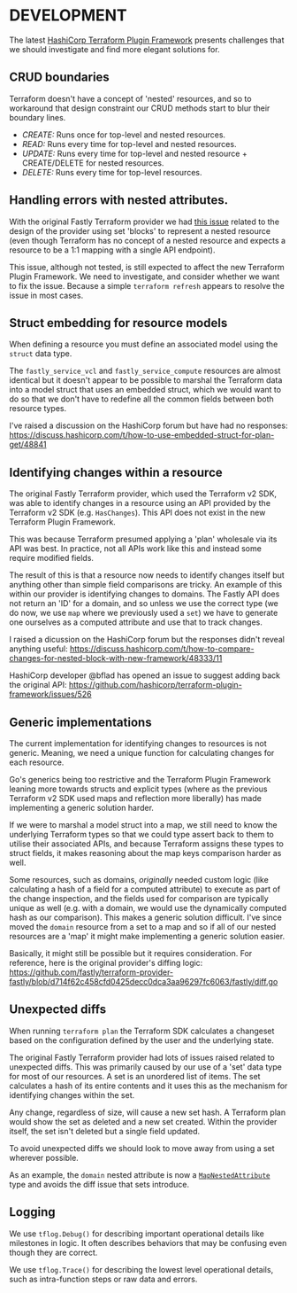 # DEVELOPMENT

The latest [HashiCorp Terraform Plugin Framework](https://developer.hashicorp.com/terraform/plugin/framework) presents challenges that we should investigate and find more elegant solutions for.

## CRUD boundaries

Terraform doesn't have a concept of 'nested' resources, and so to workaround that design constraint our CRUD methods start to blur their boundary lines.

- *CREATE:* Runs once for top-level and nested resources.
- *READ:* Runs every time for top-level and nested resources.
- *UPDATE:* Runs every time for top-level and nested resource + CREATE/DELETE for nested resources.
- *DELETE:* Runs every time for top-level resources.

## Handling errors with nested attributes.

With the original Fastly Terraform provider we had [this issue](https://github.com/fastly/terraform-provider-fastly/issues/631) related to the design of the provider using set 'blocks' to represent a nested resource (even though Terraform has no concept of a nested resource and expects a resource to be a 1:1 mapping with a single API endpoint).

This issue, although not tested, is still expected to affect the new Terraform Plugin Framework. We need to investigate, and consider whether we want to fix the issue. Because a simple `terraform refresh` appears to resolve the issue in most cases.

## Struct embedding for resource models

When defining a resource you must define an associated model using the `struct` data type.

The `fastly_service_vcl` and `fastly_service_compute` resources are almost identical but it doesn't appear to be possible to marshal the Terraform data into a model struct that uses an embedded struct, which we would want to do so that we don't have to redefine all the common fields between both resource types.

I've raised a discussion on the HashiCorp forum but have had no responses:
https://discuss.hashicorp.com/t/how-to-use-embedded-struct-for-plan-get/48841

## Identifying changes within a resource

The original Fastly Terraform provider, which used the Terraform v2 SDK, was able to identify changes in a resource using an API provided by the Terraform v2 SDK (e.g. `HasChanges`). This API does not exist in the new Terraform Plugin Framework.

This was because Terraform presumed applying a 'plan' wholesale via its API was best. In practice, not all APIs work like this and instead some require modified fields.

The result of this is that a resource now needs to identify changes itself but anything other than simple field comparisons are tricky. An example of this within our provider is identifying changes to domains. The Fastly API does not return an 'ID' for a domain, and so unless we use the correct type (we do now, we use `map` where we previously used a `set`) we have to generate one ourselves as a computed attribute and use that to track changes.

I raised a dicussion on the HashiCorp forum but the responses didn't reveal anything useful:
https://discuss.hashicorp.com/t/how-to-compare-changes-for-nested-block-with-new-framework/48333/11

HashiCorp developer @bflad has opened an issue to suggest adding back the original API:
https://github.com/hashicorp/terraform-plugin-framework/issues/526

## Generic implementations

The current implementation for identifying changes to resources is not generic. Meaning, we need a unique function for calculating changes for each resource.

Go's generics being too restrictive and the Terraform Plugin Framework leaning more towards structs and explicit types (where as the previous Terraform v2 SDK used maps and reflection more liberally) has made implementing a generic solution harder.

If we were to marshal a model struct into a map, we still need to know the underlying Terraform types so that we could type assert back to them to utilise their associated APIs, and because Terraform assigns these types to struct fields, it makes reasoning about the map keys comparison harder as well.

Some resources, such as domains, _originally_ needed custom logic (like calculating a hash of a field for a computed attribute) to execute as part of the change inspection, and the fields used for comparison are typically unique as well (e.g. with a domain, we would use the dynamically computed hash as our comparison). This makes a generic solution difficult. I've since moved the `domain` resource from a set to a map and so if all of our nested resources are a 'map' it might make implementing a generic solution easier.

Basically, it might still be possible but it requires consideration. For reference, here is the original provider's diffing logic:
https://github.com/fastly/terraform-provider-fastly/blob/d714f62c458cfd0425decc0dca3aa96297fc6063/fastly/diff.go

## Unexpected diffs

When running `terraform plan` the Terraform SDK calculates a changeset based on the configuration defined by the user and the underlying state.

The original Fastly Terraform provider had lots of issues raised related to unexpected diffs. This was primarily caused by our use of a 'set' data type for most of our resources. A set is an unordered list of items. The set calculates a hash of its entire contents and it uses this as the mechanism for identifying changes within the set.

Any change, regardless of size, will cause a new set hash. A Terraform plan would show the set as deleted and a new set created. Within the provider itself, the set isn't deleted but a single field updated.

To avoid unexpected diffs we should look to move away from using a set wherever possible.

As an example, the `domain` nested attribute is now a [`MapNestedAttribute`](https://developer.hashicorp.com/terraform/plugin/framework/handling-data/attributes#mapnestedattribute) type and avoids the diff issue that sets introduce.

## Logging

We use `tflog.Debug()` for describing important operational details like milestones in logic. It often describes behaviors that may be confusing even though they are correct.

We use `tflog.Trace()` for describing the lowest level operational details, such as intra-function steps or raw data and errors.
